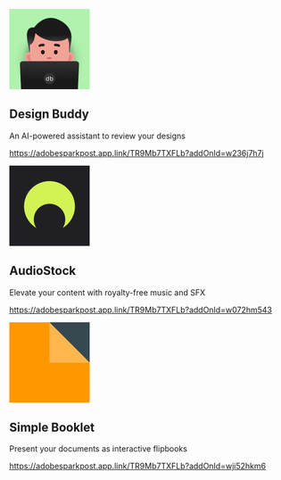 <MiniResourceCard slots="image,heading,text,link" repeat="3" theme="lightest" inRow="3" textColor="#424242" className="marketPlace inRow" />

![Design Buddy](../images/Design_Buddy.png)

## Design Buddy

An AI-powered assistant to review your designs

https://adobesparkpost.app.link/TR9Mb7TXFLb?addOnId=w236j7h7j

![AudioStock](../images/Audio_Stock.png)

## AudioStock

Elevate your content with royalty-free music and SFX

https://adobesparkpost.app.link/TR9Mb7TXFLb?addOnId=w072hm543

![Simple Booklet](../images/Simple_Booklet.png)

## Simple Booklet

Present your documents as interactive flipbooks

https://adobesparkpost.app.link/TR9Mb7TXFLb?addOnId=wji52hkm6
